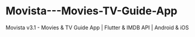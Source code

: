 # Movista---Movies-TV-Guide-App
Movista v3.1 - Movies &amp; TV Guide App | Flutter &amp; IMDB API | Android &amp; iOS
